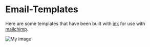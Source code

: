 Email-Templates
===============

Here are some templates that have been built with [ink](http://zurb.com/ink/) for use with [mailchimp](http://mailchimp.com/).

![My image](thomaskimura.github.com/Email-Templates/screenshots/letter.png)
